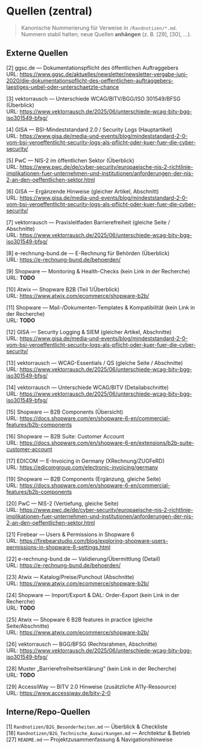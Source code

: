 # Quellen (zentral)

> Kanonische Nummerierung für Verweise in `/Randnotizen/*.md`.  
> Nummern stabil halten; neue Quellen **anhängen** (z. B. [29], [30], …).

## Externe Quellen

[2] ggsc.de — Dokumentationspflicht des öffentlichen Auftraggebers  
URL: https://www.ggsc.de/aktuelles/newsletter/newsletter-vergabe-juni-2020/die-dokumentationspflicht-des-oeffentlichen-auftraggebers-laestiges-uebel-oder-unterschaetzte-chance

[3] vektorrausch — Unterschiede WCAG/BITV/BGG/ISO 301549/BFSG (Überblick)  
URL: https://www.vektorrausch.de/2025/06/unterschiede-wcag-bitv-bgg-iso301549-bfsg/

[4] GISA — BSI-Mindeststandard 2.0 / Security Logs (Hauptartikel)  
URL: https://www.gisa.de/media-und-events/blog/mindeststandard-2-0-vom-bsi-veroeffentlicht-security-logs-als-pflicht-oder-kuer-fuer-die-cyber-security/

[5] PwC — NIS-2 im öffentlichen Sektor (Überblick)  
URL: https://www.pwc.de/de/cyber-security/europaeische-nis-2-richtlinie-implikationen-fuer-unternehmen-und-institutionen/anforderungen-der-nis-2-an-den-oeffentlichen-sektor.html

[6] GISA — Ergänzende Hinweise (gleicher Artikel, Abschnitt)  
URL: https://www.gisa.de/media-und-events/blog/mindeststandard-2-0-vom-bsi-veroeffentlicht-security-logs-als-pflicht-oder-kuer-fuer-die-cyber-security/

[7] vektorrausch — Praxisleitfaden Barrierefreiheit (gleiche Seite / Abschnitte)  
URL: https://www.vektorrausch.de/2025/06/unterschiede-wcag-bitv-bgg-iso301549-bfsg/

[8] e-rechnung-bund.de — E-Rechnung für Behörden (Überblick)  
URL: https://e-rechnung-bund.de/behoerden/

[9] Shopware — Monitoring & Health-Checks (kein Link in der Recherche)  
URL: **TODO**

[10] Atwix — Shopware B2B (Teil 1/Überblick)  
URL: https://www.atwix.com/ecommerce/shopware-b2b/

[11] Shopware — Mail-/Dokumenten-Templates & Kompatibilität (kein Link in der Recherche)  
URL: **TODO**

[12] GISA — Security Logging & SIEM (gleicher Artikel, Abschnitte)  
URL: https://www.gisa.de/media-und-events/blog/mindeststandard-2-0-vom-bsi-veroeffentlicht-security-logs-als-pflicht-oder-kuer-fuer-die-cyber-security/

[13] vektorrausch — WCAG-Essentials / QS (gleiche Seite / Abschnitte)  
URL: https://www.vektorrausch.de/2025/06/unterschiede-wcag-bitv-bgg-iso301549-bfsg/

[14] vektorrausch — Unterschiede WCAG/BITV (Detailabschnitte)  
URL: https://www.vektorrausch.de/2025/06/unterschiede-wcag-bitv-bgg-iso301549-bfsg/

[15] Shopware — B2B Components (Übersicht)  
URL: https://docs.shopware.com/en/shopware-6-en/commercial-features/b2b-components

[16] Shopware — B2B Suite: Customer Account  
URL: https://docs.shopware.com/en/shopware-6-en/extensions/b2b-suite-customer-account

[17] EDICOM — E-Invoicing in Germany (XRechnung/ZUGFeRD)  
URL: https://edicomgroup.com/electronic-invoicing/germany

[19] Shopware — B2B Components (Ergänzung, gleiche Seite)  
URL: https://docs.shopware.com/en/shopware-6-en/commercial-features/b2b-components

[20] PwC — NIS-2 (Vertiefung, gleiche Seite)  
URL: https://www.pwc.de/de/cyber-security/europaeische-nis-2-richtlinie-implikationen-fuer-unternehmen-und-institutionen/anforderungen-der-nis-2-an-den-oeffentlichen-sektor.html

[21] Firebear — Users & Permissions in Shopware 6  
URL: https://firebearstudio.com/blog/exploring-shopware-users-permissions-in-shopware-6-settings.html

[22] e-rechnung-bund.de — Validierung/Übermittlung (Detail)  
URL: https://e-rechnung-bund.de/behoerden/

[23] Atwix — Katalog/Preise/Punchout (Abschnitte)  
URL: https://www.atwix.com/ecommerce/shopware-b2b/

[24] Shopware — Import/Export & DAL: Order-Export (kein Link in der Recherche)  
URL: **TODO**

[25] Atwix — Shopware 6 B2B features in practice (gleiche Seite/Abschnitte)  
URL: https://www.atwix.com/ecommerce/shopware-b2b/

[26] vektorrausch — BGG/BFSG (Rechtsrahmen, Abschnitte)  
URL: https://www.vektorrausch.de/2025/06/unterschiede-wcag-bitv-bgg-iso301549-bfsg/

[28] Muster „Barrierefreiheitserklärung“ (kein Link in der Recherche)  
URL: **TODO**

[29] AccessiWay — BITV 2.0 Hinweise (zusätzliche A11y-Ressource)  
URL: https://www.accessiway.de/bitv-2-0

## Interne/Repo-Quellen

[1] `Randnotizen/B2G_Besonderheiten.md` — Überblick & Checkliste  
[18] `Randnotizen/B2G_Technische_Auswirkungen.md` — Architektur & Betrieb  
[27] `README.md` — Projektzusammenfassung & Navigationshinweise
